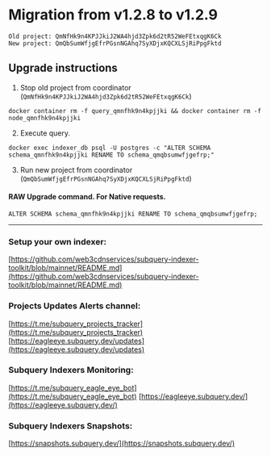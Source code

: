 # Migration from v1.2.8 to v1.2.9
```
Old project: QmNfHk9n4KPJJkiJ2WA4hjd3Zpk6d2tR52WeFEtxqgK6Ck
New project: QmQbSumWfjgEfrPGsnNGAhq7SyXDjxKQCXLSjRiPpgFktd
```


## Upgrade instructions
 1) Stop old project from coordinator (`QmNfHk9n4KPJJkiJ2WA4hjd3Zpk6d2tR52WeFEtxqgK6Ck`)

```
docker container rm -f query_qmnfhk9n4kpjjki && docker container rm -f node_qmnfhk9n4kpjjki
```

 2) Execute query.

```
docker exec indexer_db psql -U postgres -c "ALTER SCHEMA schema_qmnfhk9n4kpjjki RENAME TO schema_qmqbsumwfjgefrp;"

```

 3) Run new project from coordinator (`QmQbSumWfjgEfrPGsnNGAhq7SyXDjxKQCXLSjRiPpgFktd`)

#### RAW Upgrade command. For Native requests.
`ALTER SCHEMA schema_qmnfhk9n4kpjjki RENAME TO schema_qmqbsumwfjgefrp;`


___
### Setup your own indexer:

[https://github.com/web3cdnservices/subquery-indexer-toolkit/blob/mainnet/README.md](https://github.com/web3cdnservices/subquery-indexer-toolkit/blob/mainnet/README.md)

### Projects Updates Alerts channel:

[https://t.me/subquery_projects_tracker](https://t.me/subquery_projects_tracker) [https://eagleeye.subquery.dev/updates](https://eagleeye.subquery.dev/updates)

### Subquery Indexers Monitoring:

[https://t.me/subquery_eagle_eye_bot](https://t.me/subquery_eagle_eye_bot) [https://eagleeye.subquery.dev/](https://eagleeye.subquery.dev/)


### Subquery Indexers Snapshots:

[https://snapshots.subquery.dev/](https://snapshots.subquery.dev/)
